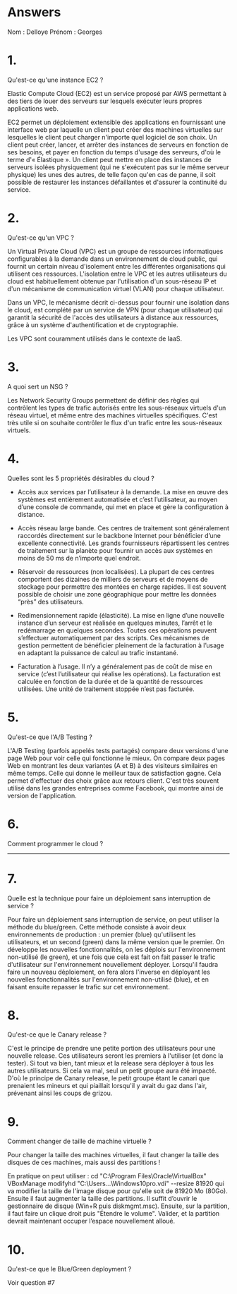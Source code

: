 # Answers

Nom : Delloye
Prénom : Georges

# 1.
Qu'est-ce qu'une instance EC2 ?

Elastic Compute Cloud (EC2) est un service proposé par AWS permettant à des tiers de louer des serveurs sur lesquels exécuter leurs propres applications web.

EC2 permet un déploiement extensible des applications en fournissant une interface web par laquelle un client peut créer des machines virtuelles sur lesquelles le client peut charger n'importe quel logiciel de son choix. Un client peut créer, lancer, et arrêter des instances de serveurs en fonction de ses besoins, et payer en fonction du temps d'usage des serveurs, d'où le terme d'« Élastique ». Un client peut mettre en place des instances de serveurs isolées physiquement (qui ne s'exécutent pas sur le même serveur physique) les unes des autres, de telle façon qu'en cas de panne, il soit possible de restaurer les instances défaillantes et d'assurer la continuité du service.

# 2.
Qu'est-ce qu'un VPC ?

Un Virtual Private Cloud (VPC) est un groupe de ressources informatiques configurables à la demande dans un environnement de cloud public, qui fournit un certain niveau d'isolement entre les différentes organisations qui utilisent ces ressources. L'isolation entre le VPC et les autres utilisateurs du cloud est habituellement obtenue par l'utilisation d'un sous-réseau IP et d'un mécanisme de communication virtuel (VLAN) pour chaque utilisateur.

Dans un VPC, le mécanisme décrit ci-dessus pour fournir une isolation dans le cloud, est complété par un service de VPN (pour chaque utilisateur) qui garantit la sécurité de l'accès des utilisateurs à distance aux ressources, grâce à un système d'authentification et de cryptographie.

Les VPC sont couramment utilisés dans le contexte de IaaS.

# 3.
A quoi sert un NSG ?

Les Network Security Groups permettent de définir des règles qui contrôlent les types de trafic autorisés entre les sous-réseaux virtuels d'un réseau virtuel, et même entre des machines virtuelles spécifiques. C'est très utile si on souhaite contrôler le flux d'un trafic entre les sous-réseaux virtuels.

# 4.
Quelles sont les 5 propriétés désirables du cloud ?

 - Accès aux services par l’utilisateur à la demande.
La mise en œuvre des systèmes est entièrement automatisée et c’est l’utilisateur, au moyen d’une console de commande, qui met en place et gère la configuration à distance.

 - Accès réseau large bande.
Ces centres de traitement sont généralement raccordés directement sur le backbone Internet pour bénéficier d’une excellente connectivité. Les grands fournisseurs répartissent les centres de traitement sur la planète pour fournir un accès aux systèmes en moins de 50 ms de n’importe quel endroit.

 - Réservoir de ressources (non localisées).
La plupart de ces centres comportent des dizaines de milliers de serveurs et de moyens de stockage pour permettre des montées en charge rapides. Il est souvent possible de choisir une zone géographique pour mettre les données “près” des utilisateurs.

 - Redimensionnement rapide (élasticité).
La mise en ligne d’une nouvelle instance d’un serveur est réalisée en quelques minutes, l’arrêt et le redémarrage en quelques secondes. Toutes ces opérations peuvent s’effectuer automatiquement par des scripts. Ces mécanismes de gestion permettent de bénéficier pleinement de la facturation à l’usage en adaptant la puissance de calcul au trafic instantané.

 - Facturation à l’usage.
Il n’y a généralement pas de coût de mise en service (c’est l’utilisateur qui réalise les opérations). La facturation est calculée en fonction de la durée et de la quantité de ressources utilisées. Une unité de traitement stoppée n’est pas facturée.

# 5.
Qu'est-ce que l'A/B Testing ?

L'A/B Testing (parfois appelés tests partagés) compare deux versions d'une page Web pour voir celle qui fonctionne le mieux. On compare deux pages Web en montrant les deux variantes (A et B) à des visiteurs similaires en même temps. Celle qui donne le meilleur taux de satisfaction gagne. Cela permet d'effectuer des choix grâce aux retours client. C'est très souvent utilisé dans les grandes entreprises comme Facebook, qui montre ainsi de version de l'application.

# 6.
Comment programmer le cloud ?

-----

# 7.
Quelle est la technique pour faire un déploiement sans interruption de service ?

Pour faire un déploiement sans interruption de service, on peut utiliser la méthode du blue/green. Cette méthode consiste à avoir deux environnements de production : un premier (blue) qu'utilisent les utilisateurs, et un second (green) dans la même version que le premier. On développe les nouvelles fonctionnalités, on les déplois sur l'environnement non-utilisé (le green), et une fois que cela est fait on fait passer le trafic d'utilisateur sur l'environnement nouvellement déployer. Lorsqu'il faudra faire un nouveau déploiement, on fera alors l'inverse en déployant les nouvelles fonctionnalités sur l'environnement non-utilisé (blue), et en faisant ensuite repasser le trafic sur cet environnement.

# 8.
Qu'est-ce que le Canary release ?

C'est le principe de prendre une petite portion des utilisateurs pour une nouvelle release. Ces utilisateurs seront les premiers à l'utiliser (et donc la tester). Si tout va bien, tant mieux et la release sera déployer à tous les autres utilisateurs. Si cela va mal, seul un petit groupe aura été impacté. D'où le principe de Canary release, le petit groupe étant le canari que prenaient les mineurs et qui piaillait lorsqu'il y avait du gaz dans l'air, prévenant ainsi les coups de grizou.

# 9.
Comment changer de taille de machine virtuelle ?

Pour changer la taille des machines virtuelles, il faut changer la taille des disques de ces machines, mais aussi des partitions !

En pratique on peut utiliser : cd "C:\Program Files\Oracle\VirtualBox"
VBoxManage modifyhd "C:\Users\...\Windows10pro.vdi" --resize 81920   qui va modifier la taille de l'image disque pour qu'elle soit de 81920 Mo (80Go). Ensuite il faut augmenter la taille des partitions. Il suffit d’ouvrir le gestionnaire de disque (Win+R puis diskmgmt.msc). Ensuite, sur la partition, il faut faire un clique droit puis "Étendre le volume". Valider, et la partition devrait maintenant occuper l’espace nouvellement alloué.

# 10.
Qu'est-ce que le Blue/Green deployment ?

Voir question #7
